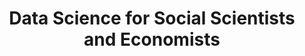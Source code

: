 ---
id: "wiso-ds" # nochmal überlegen
method: "Vorlesung und Übung"
institution: "Fakultät für Wirtschafts- und Sozialwissenschaften"
title: "Data Science for Social Scientists and Economists"
title_project:
title_short: "WiSo Data Science"
period: "Apr 23 ­­- Mar 24 (12 months)"
foerderlinie: "Fachspezifische Data Literacy"
round: "2"
lecture2go: "71157"
uhh_url: "https://www.hcl.uni-hamburg.de/ddlitlab/data-literacy-lehrlabor/zweite-foerderrunde/10-wiso-data-science.html"
contributors: "Victoria Hünewaldt, Lisa Wegner"
mentor: "Prof. Dr. Ulrich Fritsche, Max Weinig"
quote: "Universitäre Kurse sind dringend nötig. Sie können Studierende in die Lage versetzen, in einer durch Digitalität geprägten Welt, gesellschaftliche und wirtschaftliche Veränderungen zu verstehen und aktiv zu gestalten."
text: |
    ### Das Projekt WiSo Data Science

    Ziel des Projekts ist, Studierenden der Sozialökonomie Data Science näherzubringen. In einem hybriden Kurs sollen sie theoretisches und praktisches Wissen über Regressions- und Klassifikationsverfahren erlernen. Die hybride Vorlesung wird durch Code-Beispiele ergänzt, sodass bereits hier "hands-on" Wissen vermittelt wird. In der rein digitalen Übung wird das erworbene Wissen durch kleine Übungsaufgaben praktisch angewendet. Die Studierenden arbeiten kollaborativ in Kleingruppen mit JupyterHub und dokumentieren ihre Ergebnisse in Quarto, erlernen Projektdokumentation und erwerben Wissen via Pair-Programming.

    Zwei Übungsleiterinnen und fünf Tutor:innen unterstützen die Studierenden. Die Übungsleiterinnen bereiten das Material vor und geben eine Einführung, während die Tutor:innen die Gruppen unterstützen. Lösungen werden im Plenum besprochen.

    Ziele des Kurses sind es, Unsicherheiten im Umgang mit Daten abzubauen und das Programmieren mit R anhand fachnaher Beispiele zu vermitteln. Nach Abschluss sollen die Studierenden selbstständig Datenanalysen für eigene Forschungsprojekte durchführen können. Zusätzlich bereitet der Kurs auf kollaboratives Arbeiten vor und ermutigt zur gemeinsamen Problemlösung.

    ### Rückblick und Ergebnisse

    Folgende zentrale Ergebnisse wurden erreicht: Eine Einführung in die praktische Bedeutung von Daten, statistischen/machine learning-Methoden und "Big Data" für wirtschafts- und sozialwissenschaftliche Fragen. Darauf folgte eine grundlegende Einführung in die Programmierung mit R, was den Studierenden ermöglicht, eigenständig kleinere Forschungsprojekte zu erstellen und den Code anderer Forschender nachzuvollziehen. Sie erlernten ein Spektrum von Data-Science-Methoden, einschließlich Datentransformationen, Visualisierung und einfachen Methoden des statistischen Lernens, wobei der Fokus auf "supervised learning" lag.

    Grundlegende Ideen zu in-sample/out-of-sample Prognose- bzw. Klassifikationsperformance sowie das Problem der Dimensionsreduktion (z.B. bei Lasso- und Ridge-Modellen oder Pruning von Regressionsbäumen) wurden behandelt. Praktische Programmiererfahrung wurde an konkreten Beispielen aus der Sozial- und Wirtschaftswissenschaft vermittelt. Quarto-Präsentationen in der Vorlesung erklärten parallel zu theoretischen Konzepten die Umsetzung mit Code-Snippets, die als Basis für eigene Analysen in den Übungen dienten.

    Die Erstellung von Grafiken und das theoretische Wissen über Design-Prinzipien für Datenvisualisierungen wurden praktisch und theoretisch erlernt, wichtig für die Nutzung empirischer Daten in Studien- und Abschlussarbeiten. Studierende wurden zudem für Prinzipien von Open Science und Reproduzierbarkeit sensibilisiert. Zwei Praxisvorträge von Absolvent:innen des Fachbereichs Sozialökonomie boten Einblicke in berufliche Entwicklungsmöglichkeiten im Bereich Data Science und trugen zur Berufsfeldorientierung bei.

    ### Tipps von Lehrenden für Lehrende

    Durch die Vorlesung gab es eine verstärkte Nutzung von Quarto (Slides) mit der Einbindung von Code-Snippets und Erfahrungen mit Quarto als didaktischem Tool. Durch das Online-Tutorium ergab sich eine intensivere Auseinandersetzung und didaktische Weiterentwicklung mit den Tools in Zoom (Breakout-Räume, Umfragen). Durch das neue Lehrkonzept mit Kleingruppenarbeit konnten die didaktischen Kompetenzen bei der Unterstützung von Kleingruppen erweitert werden. Darüber hinaus wurden intensiv die Möglichkeiten von OpenOlat und JupyterHub zum kollaborativen Arbeiten erprobt.

    Insgesamt konnten alle Lehrpersonen von der Nutzung von Quarto in Lehrveranstaltungen profitieren, insbesondere durch umfassende Code-Dokumentation, die Erstellung von Slides und Klausuren. Darüber hinaus wurden Erfahrungen im Umgang mit und der Einbeziehung von Tutor:innen im digitalen Raum erworben.

image: "https://www.hcl.uni-hamburg.de/16954251/stable-diffusion-data-visualisation-94e896d544a778c9df6da1c6d6aa5efeb3de405f.jpg"
image_credit: "Scott Graham / unsplash"
link_external:
stine: "WiSe 2023/24:  Vorlesung & Übung https://www.stine.uni-hamburg.de/scripts/mgrqispi.dll?APPNAME=CampusNet&PRGNAME=COURSEDETAILS&ARGUMENTS=-N000000000000001,-N000605,-N0,-N387135210033408,-N387135210033409,-N0,-N0,-N3,-AxSiwVNRtcg5kv-WKWQLbeZl6muH54D6pYYLCYSoLmUDdxDNtQMpAYWWhQdZCWuP7Hf99cQUkOWULfIPmCY7j4U5ZrgRh4Yl9xQl64zA8Yo5MxgUlPMLzffGgVDGdmq5QV-R9fqU9QDRCmupkeZPsOD6W7NyFPdoVQMBwmUHHfIPScjH-4ILCfZ5fxoPd7umhRjLUVBwhPfWvWZWTPZn-RuPCrqFZmomYQYLICQLHYYZWPfaAVQ5oPSpQvBUMVURHQgHVWd5NVB5lWDlZeUPDQqmFOzmjONUgeDUbHgoV4kZbfBedHBLteNyjfoKPRBRLcMPA3vNwQo5QeZUgPUn63uotHzGZOUpxmqyZxYmQ7-LQeuAgWQoNfILz7WU0RbZ73Sml7-pgefLIcYGFmMW8RMUyfj5frD5xWNZoxWKeWBKo3SAbRqKIcuUIxUUHcuAYxYcwefAHxZWZ3YHpQoLuHjFZPfL6PuWMRMU0cBytfBmqvBwteDR5WIHL3zAXOzPqxWoNCWUZ4QPQOIVdRUPgfSAH7ZmZxUcFeNKEHYaAvuRYPYBAVZBN7MR8HzAIRSadrq5BmBm9HfPfPNHCHg5F4WmHQgPe4qwQRfUZRdWQCYUCxuV-xULHcIpdeY5aedHTRW5lPf5PcqR8OzZYRIUycj5dcjATRIP04gL-VU5wQZftQgWJxU5jRdWYmfmNRgpWfY5hfzoUWfLMxzwSvqZWHNWyQYZWfYwpWMRzQNGZYoLg7qLScMLjOuU5WYGfxDGQ"
---